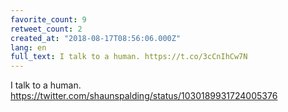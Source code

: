 ```yaml
---
favorite_count: 9
retweet_count: 2
created_at: "2018-08-17T08:56:06.000Z"
lang: en
full_text: I talk to a human. https://t.co/3cCnIhCw7N
---
```


I talk to a human.
<https://twitter.com/shaunspalding/status/1030189931724005376>
